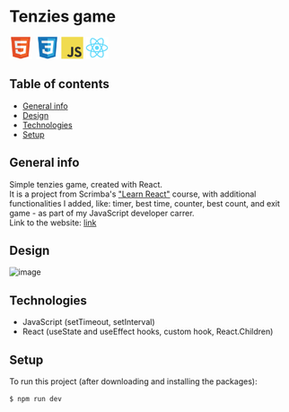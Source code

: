 # Tenzies game 
<img src="https://github.com/devicons/devicon/blob/master/icons/html5/html5-original.svg" title="HTML5" alt="HTML" width="40" height="40"/>&nbsp;
<img src="https://github.com/devicons/devicon/blob/master/icons/css3/css3-original.svg"  title="CSS3" alt="CSS" width="40" height="40"/>&nbsp;<img src="https://github.com/devicons/devicon/blob/master/icons/javascript/javascript-original.svg" title="JavaScript" alt="JavaScript" width="40" height="40"/>&nbsp;<img src="https://github.com/devicons/devicon/blob/master/icons/react/react-original.svg" title="React" alt="React" width="40" height="40"/>&nbsp;

## Table of contents
- [General info](#general-info)
- [Design](#design)
- [Technologies](#technologies)
- [Setup](#setup)


## General info
Simple tenzies game, created with React. <br>
It is a project from Scrimba's <a href="https://scrimba.com/learn/learnreact">"Learn React"</a> course, with additional functionalities I added, like: timer, best time, counter, best count, and exit game - as part of my JavaScript developer carrer. 
<br>
Link to the website: <a href="https://alanbaltabay-mybuh-test-task.netlify.app">link</a>

## Design
![image](https://user-images.githubusercontent.com/55524522/234255981-b811d5c3-87ee-4a22-8bb6-0af0173d5671.png)

## Technologies
- JavaScript (setTimeout, setInterval) <br>
- React (useState and useEffect hooks, custom hook, React.Children)

## Setup
To run this project (after downloading and installing the packages):

```
$ npm run dev
```
